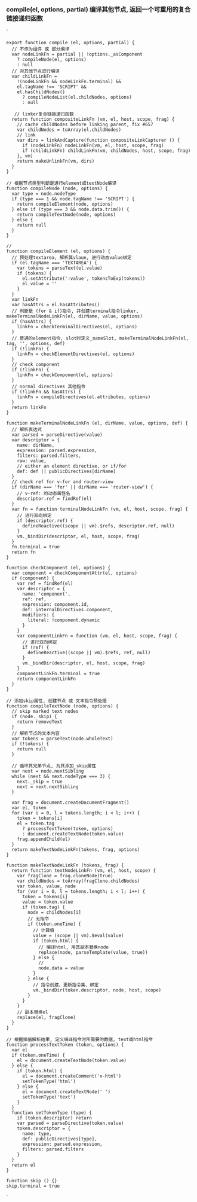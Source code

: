 ### compile(el, options, partial) 编译其他节点, 返回一个可重用的复合链接递归函数

`

    export function compile (el, options, partial) {
      // 不作为组件 或 部分编译
      var nodeLinkFn = partial || !options._asComponent
        ? compileNode(el, options)
        : null
      // 对其他节点进行编译
      var childLinkFn =
        !(nodeLinkFn && nodeLinkFn.terminal) &&
        el.tagName !== 'SCRIPT' &&
        el.hasChildNodes()
          ? compileNodeList(el.childNodes, options)
          : null

       // linker复合链接递归函数
      return function compositeLinkFn (vm, el, host, scope, frag) {
        // cache childNodes before linking parent, fix #657
        var childNodes = toArray(el.childNodes)
        // link
        var dirs = linkAndCapture(function compositeLinkCapturer () {
          if (nodeLinkFn) nodeLinkFn(vm, el, host, scope, frag)
          if (childLinkFn) childLinkFn(vm, childNodes, host, scope, frag)
        }, vm)
        return makeUnlinkFn(vm, dirs)
      }
    }

    // 根据节点类型判断是进行element或textNode编译
    function compileNode (node, options) {
      var type = node.nodeType
      if (type === 1 && node.tagName !== 'SCRIPT') {
        return compileElement(node, options)
      } else if (type === 3 && node.data.trim()) {
        return compileTextNode(node, options)
      } else {
        return null
      }
    }

    // 
    function compileElement (el, options) {
      // 预处理textarea, 解析其vlaue, 进行动态value绑定
      if (el.tagName === 'TEXTAREA') {
        var tokens = parseText(el.value)
        if (tokens) {
          el.setAttribute(':value', tokensToExp(tokens))
          el.value = ''
        }
      }
      var linkFn
      var hasAttrs = el.hasAttributes()
      // 判断是 (for & if)指令, 并创建terminal指令linker, makeTerminalNodeLinkFn(el, dirName, value, options)
      if (hasAttrs) {
        linkFn = checkTerminalDirectives(el, options)
      }
      // 普通的element指令, slot时定义_nameSlot, makeTerminalNodeLinkFn(el, tag, '', options, def)
      if (!linkFn) {
        linkFn = checkElementDirectives(el, options)
      }
      // check component
      if (!linkFn) {
        linkFn = checkComponent(el, options)
      }
      // normal directives 其他指令
      if (!linkFn && hasAttrs) {
        linkFn = compileDirectives(el.attributes, options)
      }
      return linkFn
    }

    function makeTerminalNodeLinkFn (el, dirName, value, options, def) {
      // 解析表达式
      var parsed = parseDirective(value)
      var descriptor = {
        name: dirName,
        expression: parsed.expression,
        filters: parsed.filters,
        raw: value,
        // either an element directive, or if/for
        def: def || publicDirectives[dirName]
      }
      // check ref for v-for and router-view
      if (dirName === 'for' || dirName === 'router-view') {
        // v-ref: 的动态属性名
        descriptor.ref = findRef(el)
      }
      var fn = function terminalNodeLinkFn (vm, el, host, scope, frag) {
        // 进行双向绑定
        if (descriptor.ref) {
          defineReactive((scope || vm).$refs, descriptor.ref, null)
        }
        vm._bindDir(descriptor, el, host, scope, frag)
      }
      fn.terminal = true
      return fn
    }

    function checkComponent (el, options) {
      var component = checkComponentAttr(el, options)
      if (component) {
        var ref = findRef(el)
        var descriptor = {
          name: 'component',
          ref: ref,
          expression: component.id,
          def: internalDirectives.component,
          modifiers: {
            literal: !component.dynamic
          }
        }
        var componentLinkFn = function (vm, el, host, scope, frag) {
          // 进行双向绑定
          if (ref) {
            defineReactive((scope || vm).$refs, ref, null)
          }
          vm._bindDir(descriptor, el, host, scope, frag)
        }
        componentLinkFn.terminal = true
        return componentLinkFn
      }
    }

    // 添加skip属性, 创建节点 或 文本指令预处理
    function compileTextNode (node, options) {
      // skip marked text nodes
      if (node._skip) {
        return removeText
      }
      // 解析节点的文本内容
      var tokens = parseText(node.wholeText)
      if (!tokens) {
        return null
      }

      // 循环其兄弟节点, 为其添加_skip属性
      var next = node.nextSibling
      while (next && next.nodeType === 3) {
        next._skip = true
        next = next.nextSibling
      }

      var frag = document.createDocumentFragment()
      var el, token
      for (var i = 0, l = tokens.length; i < l; i++) {
        token = tokens[i]
        el = token.tag
          ? processTextToken(token, options)
          : document.createTextNode(token.value)
        frag.appendChild(el)
      }
      return makeTextNodeLinkFn(tokens, frag, options)
    }

    function makeTextNodeLinkFn (tokens, frag) {
      return function textNodeLinkFn (vm, el, host, scope) {
        var fragClone = frag.cloneNode(true)
        var childNodes = toArray(fragClone.childNodes)
        var token, value, node
        for (var i = 0, l = tokens.length; i < l; i++) {
          token = tokens[i]
          value = token.value
          if (token.tag) {
            node = childNodes[i]
            // 无指令
            if (token.oneTime) {
              // 计算值
              value = (scope || vm).$eval(value)
              if (token.html) {
                // 编译html, 用其副本替换node
                replace(node, parseTemplate(value, true))
              } else {
                // 
                node.data = value
              }
            } else {
              // 指令创建、更新指令集、绑定
              vm._bindDir(token.descriptor, node, host, scope)
            }
          }
        }
        // 副本替换el
        replace(el, fragClone)
      }
    }

    // 根据插值解析结果, 定义编译指令时所需要的数据, text或html指令
    function processTextToken (token, options) {
      var el
      if (token.oneTime) {
        el = document.createTextNode(token.value)
      } else {
        if (token.html) {
          el = document.createComment('v-html')
          setTokenType('html')
        } else {
          el = document.createTextNode(' ')
          setTokenType('text')
        }
      }
      function setTokenType (type) {
        if (token.descriptor) return
        var parsed = parseDirective(token.value)
        token.descriptor = {
          name: type,
          def: publicDirectives[type],
          expression: parsed.expression,
          filters: parsed.filters
        }
      }
      return el
    }

    function skip () {}
    skip.terminal = true
`
